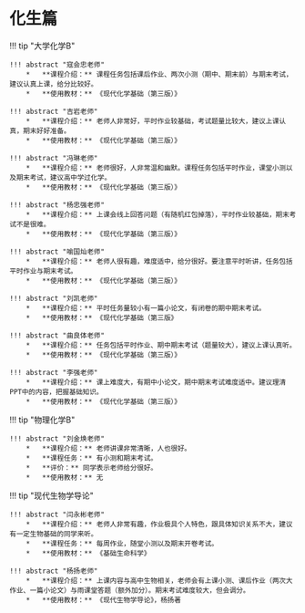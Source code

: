 # 化生篇

!!! tip "大学化学B"

    !!! abstract "寇会忠老师"
        *   **课程介绍：** 课程任务包括课后作业、两次小测（期中、期末前）与期末考试，建议认真上课，给分比较好。
        *   **使用教材：** 《现代化学基础（第三版）》

    !!! abstract "吉岩老师"
        *   **课程介绍：** 老师人非常好，平时作业较基础，考试题量比较大，建议上课认真，期末好好准备。
        *   **使用教材：** 《现代化学基础（第三版）》

    !!! abstract "冯琳老师"
        *   **课程介绍：** 老师很好，人非常温和幽默。课程任务包括平时作业，课堂小测以及期末考试，建议高中学过化学。
        *   **使用教材：** 《现代化学基础（第三版）》

    !!! abstract "杨忠强老师"
        *   **课程介绍：** 上课会线上回答问题（有随机红包掉落），平时作业较基础，期末考试不是很难。
        *   **使用教材：** 《现代化学基础（第三版）》

    !!! abstract "喻国灿老师"
        *   **课程介绍：** 老师人很有趣，难度适中，给分很好。要注意平时听讲，任务包括平时作业与期末考试。
        *   **使用教材：** 《现代化学基础（第三版）》

    !!! abstract "刘凯老师"
        *   **课程介绍：** 平时任务量较小有一篇小论文，有闭卷的期中期末考试。
        *   **使用教材：** 《现代化学基础（第三版》

    !!! abstract "曲良体老师"
        *   **课程介绍：** 任务包括平时作业、期中期末考试（题量较大），建议上课认真听。
        *   **使用教材：** 《现代化学基础（第三版）》

    !!! abstract "李强老师"
        *   **课程介绍：** 课上难度大，有期中小论文，期中期末考试难度适中。建议理清PPT中的内容，把握基础知识。
        *   **使用教材：** 《现代化学基础（第三版）》

!!! tip "物理化学B"

    !!! abstract "刘金焕老师"
        *   **课程介绍：** 老师讲课非常清晰，人也很好。
        *   **课程任务：** 有小测和期末考试。
        *   **评价：** 同学表示老师给分很好。
        *   **使用教材：** 无

!!! tip "现代生物学导论"

    !!! abstract "闫永彬老师"
        *   **课程介绍：** 老师人非常有趣，作业极具个人特色，跟具体知识关系不大，建议有一定生物基础的同学来听。
        *   **课程任务：** 每周作业，随堂小测以及期末开卷考试。
        *   **使用教材：** 《基础生命科学》

    !!! abstract "杨扬老师"
        *   **课程介绍：** 上课内容与高中生物相关，老师会有上课小测、课后作业（两次大作业、一篇小论文）与雨课堂答题（额外加分）。期末考试难度较大，但会调分。
        *   **使用教材：** 《现代生物学导论》，杨扬著
